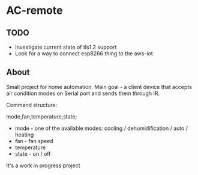 # AC-remote

## TODO

- Investigate current state of tls1.2 support
- Look for a way to connect esp8266 thing to the aws-iot 


## About

Small project for home automation. Main goal - a client device that accepts air condition modes on Serial port and sends them through IR.

Command structure:

mode,fan,temperature,state;

* mode - one of the available modes: cooling / dehumidification / auto / heating
* fan - fan speed
* temperature
* state - on / off

It's a work in progress project
